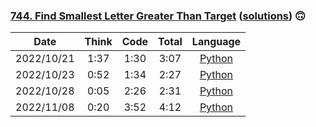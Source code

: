 ### [744. Find Smallest Letter Greater Than Target](https://leetcode.com/problems/find-smallest-letter-greater-than-target/) ([solutions](https://github.com/jxcrw/enigmata/blob/main/leetcode/744.%20Find%20Smallest%20Letter%20Greater%20Than%20Target)) 🙃

|    Date    | Think | Code | Total |                                                                       Language                                                                       |
|:----------:|:-----:|:----:|:-----:|:----------------------------------------------------------------------------------------------------------------------------------------------------:|
| 2022/10/21 | 1:37  | 1:30 | 3:07  |      [Python](https://github.com/jxcrw/enigmata/blob/main/leetcode/744.%20Find%20Smallest%20Letter%20Greater%20Than%20Target/next_greatest.py)       |
| 2022/10/23 | 0:52  | 1:34 | 2:27  | [Python](https://github.com/jxcrw/enigmata/blob/main/leetcode/744.%20Find%20Smallest%20Letter%20Greater%20Than%20Target/next_greatest_2022-10-23.py) |
| 2022/10/28 | 0:05  | 2:26 | 2:31  | [Python](https://github.com/jxcrw/enigmata/blob/main/leetcode/744.%20Find%20Smallest%20Letter%20Greater%20Than%20Target/next_greatest_2022-10-28.py) |
| 2022/11/08 | 0:20  | 3:52 | 4:12  | [Python](https://github.com/jxcrw/enigmata/blob/main/leetcode/744.%20Find%20Smallest%20Letter%20Greater%20Than%20Target/next_greatest_2022-11-08.py) |

